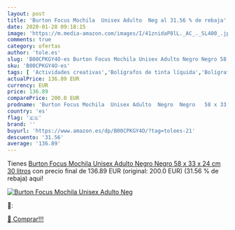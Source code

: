 ```yaml
---
layout: post
title: 'Burton Focus Mochila  Unisex Adulto  Neg al 31.56 % de rebaja'
date: 2020-01-28 09:18:15
image: 'https://m.media-amazon.com/images/I/41znidaP8lL._AC_._SL400_.jpg'
comments: true
category: ofertas
author: 'tole.es'
slug: 'B00CPKGY4O-es Burton Focus Mochila Unisex Adulto Negro Negro 58 x 33 x...'
sku: 'B00CPKGY4O-es'
tags: [ 'Actividades creativas','Bolígrafos de tinta líquida','Bolígrafos y recambios','Bolígrafos, lápices y útiles de escritura','Juguetes','Juguetes y juegos','Material de educación infantil','Material de escritura y dibujo para niños','Material escolar y educativo','Mosaicos para niños','Oficina y papelería','Pinturas','Rotuladores de colores para niños','Témperas y pinturas para murales','mochila', ]
actualPrice: 136.89 EUR
currency: EUR
price: 136.89
comparePrice: 200.0 EUR
prodname: 'Burton Focus Mochila  Unisex Adulto  Negro  Negro   58 x 33 x 24 cm  30 litros'
country: 'es'
flag: '🇪🇸'
brand: ''
buyurl: 'https://www.amazon.es/dp/B00CPKGY4O/?tag=tolees-21'
descuento: '31.56'
average: '136.89'
---
```


Tienes [Burton Focus Mochila  Unisex Adulto  Negro  Negro   58 x 33 x 24 cm  30 litros](https://www.amazon.es/dp/B00CPKGY4O/?tag=tolees-21) con precio final de  136.89 EUR (original: 200.0 EUR) (31.56 %  de rebaja) aqui!

[![Burton Focus Mochila  Unisex Adulto  Neg](https://m.media-amazon.com/images/I/41znidaP8lL._AC_._SL400_.jpg)](https://www.amazon.es/dp/B00CPKGY4O/?tag=tolees-21)

🔎:


[🛒 Comprar!!!](https://www.amazon.es/dp/B00CPKGY4O/?tag=tolees-21)

